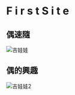 # F i r s t   S i t e
## 偶速隨
![吉娃娃](https://onepage.nownews.com/sites/default/files/styles/crop_thematic_mobile_banner_img/public/2020-11/%E5%90%89%E5%A8%83%E5%A8%83MB.jpg?h=5e9d654c&itok=X1smr_M_)
## 偶的興趣
![吉娃娃2](http://dingyue.nosdn.127.net/1rjmQWp6UZu5NVrC1icD3O7X3Q2JrcS2YXOjlom7=PrOw1523859055406.jpg)
